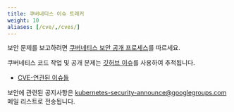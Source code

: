 ```yaml
---
title: 쿠버네티스 이슈 트래커
weight: 10
aliases: [/cve/,/cves/]
---
```


보안 문제를 보고하려면 [쿠버네티스 보안 공개 프로세스](/docs/reference/issues-security/security/#report-a-vulnerability)를 따르세요.

쿠버네티스 코드 작업 및 공개 문제는 [깃허브 이슈](https://github.com/kubernetes/kubernetes/issues/)를 사용하여 추적됩니다.

* [CVE-연관된 이슈들](https://github.com/kubernetes/kubernetes/issues?utf8=%E2%9C%93&q=is%3Aissue+label%3Aarea%2Fsecurity+in%3Atitle+CVE)

보안에 관련된 공지사항은 [kubernetes-security-announce@googlegroups.com](https://groups.google.com/forum/#!forum/kubernetes-security-announce) 메일 리스트로 전송됩니다.
